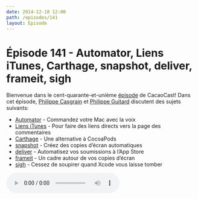 ```yaml
---
date: 2014-12-10 12:00
path: /episodes/141
layout: Episode
---
```

# Épisode 141 - Automator, Liens iTunes, Carthage, snapshot, deliver, frameit, sigh
<p>Bienvenue dans le cent-quarante-et-unième <a href="https://cacaocast.com/media/cacaocast_141.m4a" title="CacaoCast Episode 141">épisode</a> de CacaoCast! Dans cet épisode, <a href="http://www.twitter.com/philippec" title="Philippe Casgrain sur Twitter">Philippe Casgrain</a> et <a href="http://www.twitter.com/philippeguitard" title="Philippe Guitard sur Twitter">Philippe Guitard</a> discutent des sujets suivants:</p>
<ul><li><a href="http://www.automatisez.net/?post/2014/11/18/Yosemite-%3A-un-nouveau-type-de-processus%2C-les-commandes-dict%C3%A9es" title="Automator">Automator</a> - Commandez votre Mac avec la voix</li>
<li><a href="http://bjango.com/articles/ituneslinks/" title="Liens iTunes">Liens iTunes</a> - Pour faire des liens directs vers la page des commentaires</li>
<li><a href="https://github.com/Carthage/Carthage" title="Carthage">Carthage</a> - Une alternative à CocoaPods</li>
<li><a href="https://github.com/KrauseFx/snapshot" title="snapshot">snapshot</a> - Créez des copies d’écran automatiques</li>
<li><a href="https://github.com/KrauseFx/deliver" title="deliver">deliver</a> - Automatisez vos soumissions à  l’App Store</li>
<li><a href="https://github.com/KrauseFx/frameit" title="frameit">frameit</a> - Un cadre autour de vos copies d’écran</li>
<li><a href="https://github.com/KrauseFx/sigh" title="sigh">sigh</a> - Cessez de soupirer quand Xcode vous laisse tomber</li>
</ul>
<p><audio controls><source src="https://cacaocast.com/media/cacaocast_141.m4a" type="audio/mpeg"><source src="https://cacaocast.com/media/cacaocast_141.m4a" type="audio/mp4">Votre navigateur ne supporte pas l'élément audio / Your browser does not support the audio element.</audio></p>
